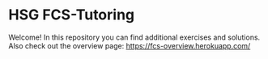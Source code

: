 # HSG FCS-Tutoring

Welcome! In this repository you can find additional exercises and solutions. 
Also check out the overview page: https://fcs-overview.herokuapp.com/
